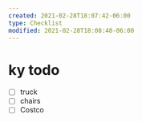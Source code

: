 ```yaml
---
created: 2021-02-28T18:07:42-06:00
type: Checklist
modified: 2021-02-28T18:08:40-06:00
---
```


# ky todo

- [ ] truck
- [ ] chairs
- [ ] Costco